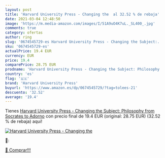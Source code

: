 ```yaml
---
layout: post
title: 'Harvard University Press - Changing the  al 32.52 % de rebaja'
date: 2021-03-04 12:48:50
image: 'https://m.media-amazon.com/images/I/51A9uO4K7uL._SL400_.jpg'
comments: true
category: ofertas
author: ring
slug: '0674545729-es Harvard University Press - Changing the Subject:...'
sku: '0674545729-es'
actualPrice: 19.4 EUR
currency: EUR
price: 19.4
comparePrice: 28.75 EUR
prodname: 'Harvard University Press - Changing the Subject: Philosophy from Socrates to Adorno'
country: 'es'
flag: '🇪🇸'
brand: 'Harvard University Press'
buyurl: 'https://www.amazon.es/dp/0674545729/?tag=tolees-21'
descuento: '32.52'
average: '19.4'
---
```


Tienes [Harvard University Press - Changing the Subject: Philosophy from Socrates to Adorno](https://www.amazon.es/dp/0674545729/?tag=tolees-21) con precio final de  19.4 EUR (original: 28.75 EUR) (32.52 %  de rebaja) aqui!

[![Harvard University Press - Changing the ](https://m.media-amazon.com/images/I/51A9uO4K7uL._SL400_.jpg)](https://www.amazon.es/dp/0674545729/?tag=tolees-21)

🔎:


[🛒 Comprar!!!](https://www.amazon.es/dp/0674545729/?tag=tolees-21)
